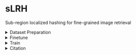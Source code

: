 # sLRH
Sub-region localized hashing for fine-grained image retrieval

<details>
<summary>Dataset Preparation</summary>

```python
CUB-200-2011: link：https://pan.baidu.com/s/1cWVu7JHSQV9Pvw-dLlkDQw, extraction code：zzlz
|--CUB_200_2011
  |--images
    |--001....
    |--002...
    ...
  |--classes.txt
  |--image_class_labels.txt
  |--image.txt
  |--train_test_split.txt


FGVC-Aircraft: link：https://pan.baidu.com/s/1MEiwAJbBGmsCbpZ5u19x8Q, extraction code：91su
|--FGVC-aircraft
  |--data
    |--images
       |--...
    |--test.txt
    |--train.txt


Stanford Cars: link：https://pan.baidu.com/s/1c6mivvIXXEjERP2ilDtHNg, extraction code：o96t
|--Stanford_Cars
  |--cars_test
    |--...
  |--cars_train
    |--...
  |--test.txt
  |--train.txt

Stanford Dogs: link：https://pan.baidu.com/s/1mBDOOVwgT0RAzjIITlwbgg, extraction code：ivsu
|--dogs
  |--images
    |--Images
      |--file
      |--file
      ...
  |--lists
    |--file
    |--file
    ...
  |--test_data.mat
  |--train_data.mat
```
</details>

<details>
<summary>Finetune</summary>

```python
(1) Put the parameters of Resnet18 into the path .models/petrained. This parameters can be download at link：https://pan.baidu.com/s/1uGfo2JCiX4GmqkGE2waG7A. 
Extraction code：7bu5.
(2) Finetune the network with the cross-entropy loss for classification. Such as: python finetune_cub.py. 
(3) Choose the network with minimum loss as the finetuned network.
You can also use our pretrained models. The pretrained models can be download at link：https://pan.baidu.com/s/15FlAAZD9NZtW9MVKdwy7RA. Extraction code：fith.
```
</details>

<details>
<summary>Train</summary>

```python
(1) Put the finetuned network into the path .checkpoint.
(2) Train the network. Such as: python cub_train.py	
```
</details>

<details>
<summary>Citation</summary>

```python
@ARTICLE{9638382,
  author={Xiang, Xinguang and Zhang, Yajie and Jin, Lu and Li, Zechao and Tang, Jinhui},
  journal={IEEE Transactions on Image Processing}, 
  title={Sub-Region Localized Hashing for Fine-Grained Image Retrieval}, 
  year={2021},
  volume={},
  number={},
  pages={1-1},
  doi={10.1109/TIP.2021.3131042}}
```
</details>

